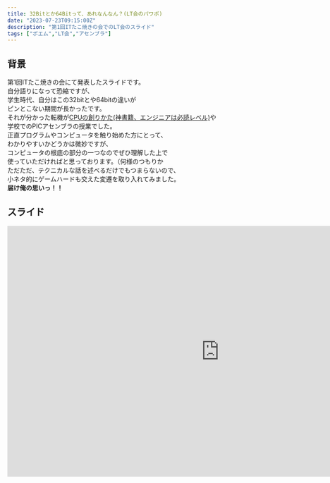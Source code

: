 ```yaml
---
title: 32Bitとか64Bitって、あれなんなん？(LT会のパワポ)
date: "2023-07-23T09:15:00Z"
description: "第1回ITたこ焼きの会でのLT会のスライド"
tags: ["ポエム","LT会","アセンブラ"]
---
```

## 背景
第1回ITたこ焼きの会にて発表したスライドです。   
自分語りになって恐縮ですが、   
学生時代、自分はこの32bitとや64bitの違いが   
ピンとこない期間が長かったです。   
それが分かった転機が[CPUの創りかた(神書籍、エンジニアは必読レベル)](https://www.amazon.co.jp/CPU%E3%81%AE%E5%89%B5%E3%82%8A%E3%81%8B%E3%81%9F-%E6%B8%A1%E6%B3%A2-%E9%83%81/dp/4839909865)や   
学校でのPICアセンブラの授業でした。   
正直プログラムやコンピュータを触り始めた方にとって、   
わかりやすいかどうかは微妙ですが、   
コンピュータの根底の部分の一つなのでぜひ理解した上で   
使っていただければと思っております。（何様のつもりか   
ただただ、テクニカルな話を述べるだけでもつまらないので、   
小ネタ的にゲームハードも交えた変遷を取り入れてみました。   
**届け俺の思いっ！！**


## スライド
<iframe src="https://docs.google.com/presentation/d/e/2PACX-1vTqVkUhonksyab3ZI1liXlFxsI89RMBbxhrV52Nl_Fypf708tZtVNTMOBfUhsPCNm4QFrW1wsC4tBAP/embed?start=false&loop=false&delayms=3000" frameborder="0" width="960" height="569" allowfullscreen="true" mozallowfullscreen="true" webkitallowfullscreen="true"></iframe>